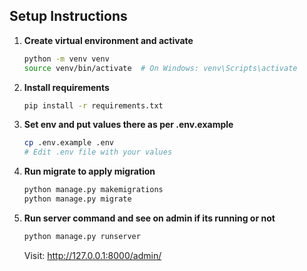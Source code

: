 ## Setup Instructions

1. **Create virtual environment and activate**
   ```bash
   python -m venv venv
   source venv/bin/activate  # On Windows: venv\Scripts\activate
   ```

2. **Install requirements**
   ```bash
   pip install -r requirements.txt
   ```

3. **Set env and put values there as per .env.example**
   ```bash
   cp .env.example .env
   # Edit .env file with your values
   ```

4. **Run migrate to apply migration**
   ```bash
   python manage.py makemigrations
   python manage.py migrate
   ```

5. **Run server command and see on admin if its running or not**
   ```bash
   python manage.py runserver
   ```
   Visit: http://127.0.0.1:8000/admin/